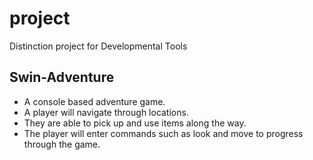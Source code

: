# project
Distinction project for Developmental Tools

## Swin-Adventure
  + A console based adventure game.
  + A player will navigate through locations.
  + They are able to pick up and use items along the way.
  + The player will enter commands such as look and move to progress through the game.

